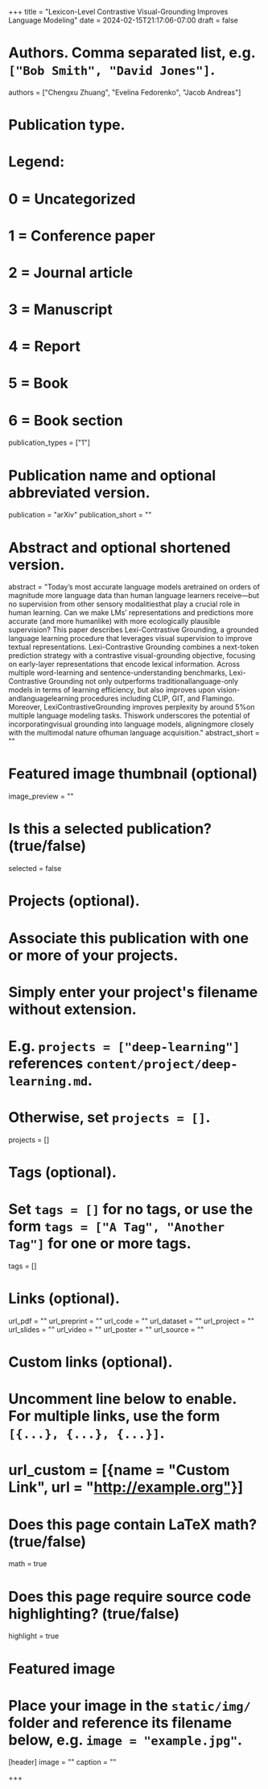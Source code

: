 +++
title = "Lexicon-Level Contrastive Visual-Grounding Improves Language Modeling"
date = 2024-02-15T21:17:06-07:00
draft = false

# Authors. Comma separated list, e.g. `["Bob Smith", "David Jones"]`.
authors = ["Chengxu Zhuang", "Evelina Fedorenko", "Jacob Andreas"]

# Publication type.
# Legend:
# 0 = Uncategorized
# 1 = Conference paper
# 2 = Journal article
# 3 = Manuscript
# 4 = Report
# 5 = Book
# 6 = Book section
publication_types = ["1"]

# Publication name and optional abbreviated version.
publication = "arXiv"
publication_short = ""

# Abstract and optional shortened version.
abstract = "Today’s most accurate language models aretrained on orders of magnitude more language data than human language learners receive—but no supervision from other sensory modalitiesthat play a crucial role in human learning. Can we make LMs’ representations and predictions more accurate (and more humanlike) with more ecologically plausible supervision? This paper describes Lexi-Contrastive Grounding, a grounded language learning procedure that leverages visual supervision to improve textual representations. Lexi-Contrastive Grounding combines a next-token prediction strategy with a contrastive visual-grounding objective, focusing on early-layer representations that encode lexical information. Across multiple word-learning and sentence-understanding benchmarks, Lexi-Contrastive Grounding not only outperforms traditionallanguage-only models in terms of learning efficiency, but also improves upon vision-andlanguagelearning procedures including CLIP, GIT, and Flamingo. Moreover, LexiContrastiveGrounding improves perplexity by around 5%on multiple language modeling tasks. Thiswork underscores the potential of incorporatingvisual grounding into language models, aligningmore closely with the multimodal nature ofhuman language acquisition."
abstract_short = ""

# Featured image thumbnail (optional)
image_preview = ""

# Is this a selected publication? (true/false)
selected = false

# Projects (optional).
#   Associate this publication with one or more of your projects.
#   Simply enter your project's filename without extension.
#   E.g. `projects = ["deep-learning"]` references `content/project/deep-learning.md`.
#   Otherwise, set `projects = []`.
projects = []

# Tags (optional).
#   Set `tags = []` for no tags, or use the form `tags = ["A Tag", "Another Tag"]` for one or more tags.
tags = []

# Links (optional).
url_pdf = ""
url_preprint = ""
url_code = ""
url_dataset = ""
url_project = ""
url_slides = ""
url_video = ""
url_poster = ""
url_source = ""

# Custom links (optional).
#   Uncomment line below to enable. For multiple links, use the form `[{...}, {...}, {...}]`.
# url_custom = [{name = "Custom Link", url = "http://example.org"}]

# Does this page contain LaTeX math? (true/false)
math = true 

# Does this page require source code highlighting? (true/false)
highlight = true

# Featured image
# Place your image in the `static/img/` folder and reference its filename below, e.g. `image = "example.jpg"`.
[header]
image = ""
caption = ""

+++
